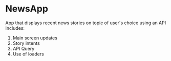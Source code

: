 # NewsApp
App that displays recent news stories on topic of user's choice using an API
Includes:
1. Main screen updates
2. Story intents
3. API Query
4. Use of loaders
